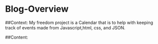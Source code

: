 # Blog-Overview

##Context: My freedom project is a Calendar that is to help with keeping track of events made from Javascript,html, css, and JSON.

##Content:
